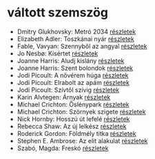 # váltott szemszög

- Dmitry Glukhovsky: Metró 2034 [részletek](_details/%7Bopf.creator%7D.md#id_355)
- Elizabeth Adler: Toszkánai nyár [részletek](_details/%7Bopf.creator%7D.md#id_1211)
- Fable, Vavyan: Szennyből az angyal [részletek](_details/%7Bopf.creator%7D.md#id_1159)
- Jo Nesbø: Kísértet [részletek](_details/%7Bopf.creator%7D.md#id_591)
- Joanne Harris: Aludj kislány [részletek](_details/%7Bopf.creator%7D.md#id_1126)
- Joanne Harris: Szent bolondok [részletek](_details/%7Bopf.creator%7D.md#id_1120)
- Jodi Picoult: A nővérem húga [részletek](_details/%7Bopf.creator%7D.md#id_350)
- Jodi Picoult: Elrabolt az apám [részletek](_details/%7Bopf.creator%7D.md#id_349)
- Jodi Picoult: Szívtől szívig [részletek](_details/%7Bopf.creator%7D.md#id_351)
- Karin Alvtegen: Árnyak [részletek](_details/%7Bopf.creator%7D.md#id_676)
- Michael Crichton: Őslénypark [részletek](_details/%7Bopf.creator%7D.md#id_757)
- Michael Crichton: Szörnyek szigete [részletek](_details/%7Bopf.creator%7D.md#id_760)
- Nick Hornby: Hosszú út lefelé [részletek](_details/%7Bopf.creator%7D.md#id_705)
- Rebecca Shaw: Az új lelkész [részletek](_details/%7Bopf.creator%7D.md#id_1009)
- Roderick Gordon: Földmély titka [részletek](_details/%7Bopf.creator%7D.md#id_974)
- Stephen E. Ambrose: Az elit alakulat [részletek](_details/%7Bopf.creator%7D.md#id_316)
- Szabó, Magda: Freskó [részletek](_details/%7Bopf.creator%7D.md#id_1347)